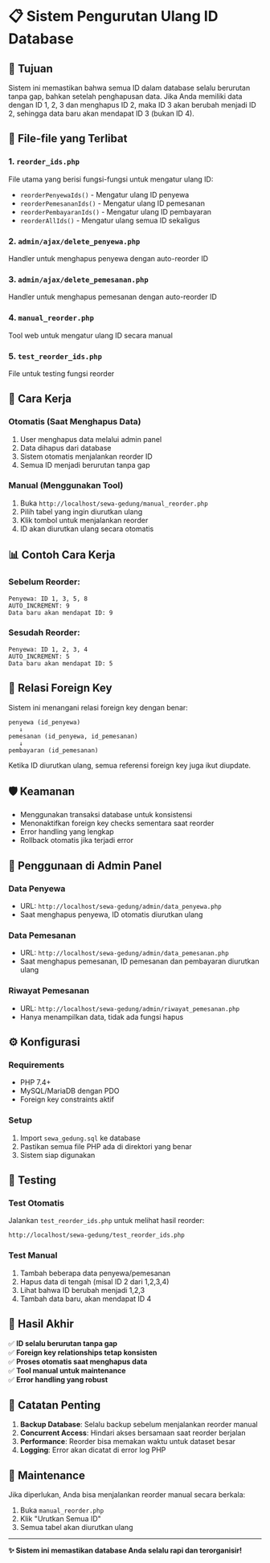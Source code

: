 # 📋 Sistem Pengurutan Ulang ID Database

## 🎯 Tujuan
Sistem ini memastikan bahwa semua ID dalam database selalu berurutan tanpa gap, bahkan setelah penghapusan data. Jika Anda memiliki data dengan ID 1, 2, 3 dan menghapus ID 2, maka ID 3 akan berubah menjadi ID 2, sehingga data baru akan mendapat ID 3 (bukan ID 4).

## 🔧 File-file yang Terlibat

### 1. `reorder_ids.php`
File utama yang berisi fungsi-fungsi untuk mengatur ulang ID:
- `reorderPenyewaIds()` - Mengatur ulang ID penyewa
- `reorderPemesananIds()` - Mengatur ulang ID pemesanan  
- `reorderPembayaranIds()` - Mengatur ulang ID pembayaran
- `reorderAllIds()` - Mengatur ulang semua ID sekaligus

### 2. `admin/ajax/delete_penyewa.php`
Handler untuk menghapus penyewa dengan auto-reorder ID

### 3. `admin/ajax/delete_pemesanan.php`
Handler untuk menghapus pemesanan dengan auto-reorder ID

### 4. `manual_reorder.php`
Tool web untuk mengatur ulang ID secara manual

### 5. `test_reorder_ids.php`
File untuk testing fungsi reorder

## 🚀 Cara Kerja

### Otomatis (Saat Menghapus Data)
1. User menghapus data melalui admin panel
2. Data dihapus dari database
3. Sistem otomatis menjalankan reorder ID
4. Semua ID menjadi berurutan tanpa gap

### Manual (Menggunakan Tool)
1. Buka `http://localhost/sewa-gedung/manual_reorder.php`
2. Pilih tabel yang ingin diurutkan ulang
3. Klik tombol untuk menjalankan reorder
4. ID akan diurutkan ulang secara otomatis

## 📊 Contoh Cara Kerja

### Sebelum Reorder:
```
Penyewa: ID 1, 3, 5, 8
AUTO_INCREMENT: 9
Data baru akan mendapat ID: 9
```

### Sesudah Reorder:
```
Penyewa: ID 1, 2, 3, 4
AUTO_INCREMENT: 5  
Data baru akan mendapat ID: 5
```

## 🔗 Relasi Foreign Key
Sistem ini menangani relasi foreign key dengan benar:

```
penyewa (id_penyewa)
   ↓
pemesanan (id_penyewa, id_pemesanan)
   ↓
pembayaran (id_pemesanan)
```

Ketika ID diurutkan ulang, semua referensi foreign key juga ikut diupdate.

## 🛡️ Keamanan
- Menggunakan transaksi database untuk konsistensi
- Menonaktifkan foreign key checks sementara saat reorder
- Error handling yang lengkap
- Rollback otomatis jika terjadi error

## 📱 Penggunaan di Admin Panel

### Data Penyewa
- URL: `http://localhost/sewa-gedung/admin/data_penyewa.php`
- Saat menghapus penyewa, ID otomatis diurutkan ulang

### Data Pemesanan  
- URL: `http://localhost/sewa-gedung/admin/data_pemesanan.php`
- Saat menghapus pemesanan, ID pemesanan dan pembayaran diurutkan ulang

### Riwayat Pemesanan
- URL: `http://localhost/sewa-gedung/admin/riwayat_pemesanan.php`
- Hanya menampilkan data, tidak ada fungsi hapus

## ⚙️ Konfigurasi

### Requirements
- PHP 7.4+
- MySQL/MariaDB dengan PDO
- Foreign key constraints aktif

### Setup
1. Import `sewa_gedung.sql` ke database
2. Pastikan semua file PHP ada di direktori yang benar
3. Sistem siap digunakan

## 🧪 Testing

### Test Otomatis
Jalankan `test_reorder_ids.php` untuk melihat hasil reorder:
```
http://localhost/sewa-gedung/test_reorder_ids.php
```

### Test Manual
1. Tambah beberapa data penyewa/pemesanan
2. Hapus data di tengah (misal ID 2 dari 1,2,3,4)
3. Lihat bahwa ID berubah menjadi 1,2,3
4. Tambah data baru, akan mendapat ID 4

## 🎯 Hasil Akhir

✅ **ID selalu berurutan tanpa gap**  
✅ **Foreign key relationships tetap konsisten**  
✅ **Proses otomatis saat menghapus data**  
✅ **Tool manual untuk maintenance**  
✅ **Error handling yang robust**  

## 📝 Catatan Penting

1. **Backup Database**: Selalu backup sebelum menjalankan reorder manual
2. **Concurrent Access**: Hindari akses bersamaan saat reorder berjalan
3. **Performance**: Reorder bisa memakan waktu untuk dataset besar
4. **Logging**: Error akan dicatat di error log PHP

## 🔄 Maintenance

Jika diperlukan, Anda bisa menjalankan reorder manual secara berkala:
1. Buka `manual_reorder.php`
2. Klik "Urutkan Semua ID"
3. Semua tabel akan diurutkan ulang

---

**✨ Sistem ini memastikan database Anda selalu rapi dan terorganisir!**
